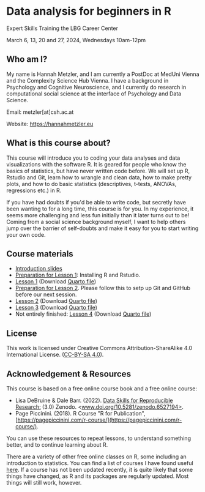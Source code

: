 # Data analysis for beginners in R

Expert Skills Training the LBG Career Center

March 6, 13, 20 and 27, 2024, Wednesdays 10am-12pm

## Who am I?

My name is Hannah Metzler, and I am currently a PostDoc at MedUni Vienna and the Complexity Science Hub Vienna. I have a background in Psychology and Cognitive Neuroscience, and I currently do research in computational social science at the interface of Psychology and Data Science.

Email: metzler[at]csh.ac.at

Website: <https://hannahmetzler.eu>

## What is this course about?

This course will introduce you to coding your data analyses and data visualizations with the software R. It is geared for people who know the basics of statistics, but have never written code before. We will set up R, Rstudio and Git, learn how to wrangle and clean data, how to make pretty plots, and how to do basic statistics (descriptives, t-tests, ANOVAs, regressions etc.) in R.

If you have had doubts if you'd be able to write code, but secretly have been wanting to for a long time, this course is for you. In my experience, it seems more challenging and less fun initially than it later turns out to be! Coming from a social science background myself, I want to help others jump over the barrier of self-doubts and make it easy for you to start writing your own code.

## Course materials

- [Introduction slides](https://hannahmetzler.eu/R_intro/Course_overview/Overview.html)
- [Preparation for Lesson 1](https://github.com/hannahmetzler/R_intro/blob/main/Lesson_1/lesson1_preparations.md): Installing R and Rstudio. 
- [Lesson 1](https://hannahmetzler.eu/R_intro/Lesson_1/Lesson1.html) (Download [Quarto file](/Lesson_1/Lesson1.qmd))
- [Preparation for Lesson 2](https://hannahmetzler.eu/R_intro/Lesson_2/Install_Git_GitHub/Git_Github.html). Please follow this to setp up Git and GitHub before our next session.
- [Lesson 2](https://hannahmetzler.eu/R_intro/Lesson_2/Lesson2.html) (Download [Quarto file](/Lesson_2/Lesson2.qmd))
- [Lesson 3](https://hannahmetzler.eu/R_intro/Lesson_3/Lesson3.html) (Download [Quarto file](/Lesson_3/Lesson3.qmd))
- Not entirely finished: [Lesson 4](https://hannahmetzler.eu/R_intro/Lesson_4/Lesson4.html) (Download [Quarto file](/Lesson_4/Lesson4.qmd))

## License

This work is licensed under Creative Commons Attribution-ShareAlike 4.0 International License. ([CC-BY-SA 4.0](https://creativecommons.org/licenses/by-sa/4.0/)).

## Acknowledgement & Resources

This course is based on a free online course book and a free online course:

- Lisa DeBruine & Dale Barr. (2022). [Data Skills for Reproducible Research:](https://psyteachr.github.io/reprores-v3/index.html) (3.0) Zenodo. <www.doi.org/10.5281/zenodo.6527194>.
- Page Piccinini. (2018). R Course "R for Publication", [https://pagepiccinini.com/r-course/](https://pagepiccinini.com/r-course/).

You can use these resources to repeat lessons, to understand something better, and to continue learning about R. 

There are a variety of other free online classes on R, some including an introduction to statistics. You can find a list of courses I have found useful [here](https://github.com/hannahmetzler/R_intro/blob/main/Resources.md). If a course has not been updated recently, it is quite likely that some things have changed, as R and its packages are regularly updated. Most things will still work, however.
